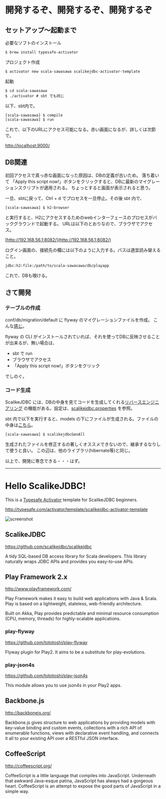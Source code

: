 # 開発するぞ、開発するぞ、開発するぞ

## セットアップ〜起動まで

必要なソフトのインストール

```
$ brew install typesafe-activator
```

プロジェクト作成

```
$ activator new scala-sawasawa scalikejdbc-activator-template
```


起動

```
$ cd scala-sawasawa
$ ./activator # sbt でも同じ
```

以下、sbt内で。

```
[scala-sawasawa] $ compile
[scala-sawasawa] $ run
```

これで、以下のURLにアクセス可能になる。赤い画面になるが、詳しくは次節で。

[http://localhost:9000/](http://localhost:9000/)

## DB関連

初回アクセスで真っ赤な画面になった原因は、DBの定義が古いため。
落ち着いて 「Apply this script now!」ボタンをクリックすると、DBに最新のマイグレーションスクリプトが適用される。
ちょっとすると画面が表示されると思う。

一旦、sbtに戻って、Ctrl + d でプロセスを一旦停止。その後 sbt 内で、

```
[scala-sawasawa] $ h2-browser
```

と実行すると、H2にアクセスするためのwebインターフェースのプロセスがバックグラウンドで起動する。
URLは以下のとおりなので、ブラウザでアクセス。

[http://192.168.56.1:8082/](http://192.168.56.1:8082/)

ログイン画面の、接続先の欄には以下のように入力する。パスは適宜読み替えること。

```
jdbc:h2:file:/path/to/scala-sawasawa/db/playapp
```

これで、DBも覗ける。

## さて開発

### テーブルの作成

conf/db/migration/default に flyway のマイグレーションファイルを作成。
こんな[感じ](https://github.com/k4200/scala-sawasawa/commit/0d7554ed84490b360b9e4bd305767b7e0b42e998)。

flyway の CLI がインストールされていれば、それを使ってDBに反映させることが出来るが、無い場合は、

* sbt で run
* ブラウザでアクセス
* 「Apply this script now!」ボタンをクリック

でしのぐ。

### コード生成

ScalikeJDBC には、DBの中身を見てコードを生成してくれる[リバースエンジニアリング](http://scalikejdbc.org/documentation/reverse-engineering.html)
の機能がある。設定は、[scalikejdbc.properties](https://github.com/k4200/scala-sawasawa/commit/d328c152d7a779ca64f00d487dfaeb2d1bef535d) を参照。

sbt 内で以下を実行すると、models の下にファイルが生成される。ファイルの中身は[こちら](https://github.com/k4200/scala-sawasawa/commit/9b74d857705baf5f10d72869de9b8e02feff8b5a)。

```
[scala-sawasawa] $ scalikejdbcGenAll
```

生成されたファイルを修正するの著しくオススメできないので、継承するなりして使うと良い。
この辺は、他のライブラリ(hibernate等)と同じ。

以上で、開発に専念できる・・・はず。

----
# Hello ScalikeJDBC!

This is a [Typesafe Activator](http://typesafe.com/platform/getstarted) template for ScalikeJDBC beginners.

http://typesafe.com/activator/template/scalikejdbc-activator-template

![screenshot](https://raw.github.com/scalikejdbc/hello-scalikejdbc/master/screenshot.png)

## ScalikeJDBC

https://github.com/scalikejdbc/scalikejdbc

A tidy SQL-based DB access library for Scala developers. This library naturally wraps JDBC APIs and provides you easy-to-use APIs.

## Play Framework 2.x

http://www.playframework.com/

Play Framework makes it easy to build web applications with Java & Scala. Play is based on a lightweight, stateless, web-friendly architecture.

Built on Akka, Play provides predictable and minimal resource consumption (CPU, memory, threads) for highly-scalable applications.

### play-flyway

https://github.com/tototoshi/play-flyway

Flyway plugin for Play2. It aims to be a substitute for play-evolutions.

### play-json4s

https://github.com/tototoshi/play-json4s

This module allows you to use json4s in your Play2 apps.

## Backbone.js

http://backbonejs.org/

Backbone.js gives structure to web applications by providing models with key-value binding and custom events, collections with a rich API of enumerable functions, views with declarative event handling, and connects it all to your existing API over a RESTful JSON interface.

## CoffeeScript

http://coffeescript.org/

CoffeeScript is a little language that compiles into JavaScript. Underneath that awkward Java-esque patina, JavaScript has always had a gorgeous heart. CoffeeScript is an attempt to expose the good parts of JavaScript in a simple way.

